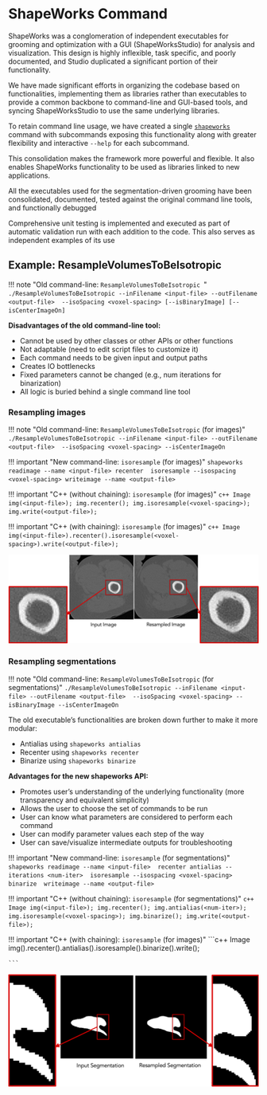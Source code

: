 # ShapeWorks Command

ShapeWorks was a conglomeration of independent executables for grooming and optimization with a GUI (ShapeWorksStudio) for analysis and visualization. This design is highly inflexible, task specific, and poorly documented, and Studio duplicated a significant portion of their functionality.

We have made significant efforts in organizing the codebase based on functionalities, implementing them as libraries rather than executables to provide a common backbone to command-line and GUI-based tools, and syncing ShapeWorksStudio to use the same underlying libraries.


To retain command line usage, we have created a single [`shapeworks`](../tools/ShapeWorksCommands.md) command with subcommands exposing this functionality along with greater flexibility and interactive `--help` for each subcommand. 

This consolidation makes the framework more powerful and flexible. It also enables ShapeWorks functionality to be used as libraries linked to new applications. 

All the executables used for the segmentation-driven grooming have been consolidated, documented, tested against the original command line tools, and functionally debugged

Comprehensive unit testing is implemented and executed as part of automatic validation run with each addition to the code. This also serves as independent examples of its use 


## Example: ResampleVolumesToBeIsotropic


!!! note "Old command-line: `ResampleVolumesToBeIsotropic `"
    ```
    ./ResampleVolumesToBeIsotropic --inFilename <input-file> --outFilename <output-file> 
                                   --isoSpacing <voxel-spacing>
                                  [--isBinaryImage] [--isCenterImageOn]
    ```


**Disadvantages of the old command-line tool:**        

- Cannot be used by other classes or other APIs or other functions
- Not adaptable (need to edit script files to customize it)
- Each command needs to be given input and output paths
- Creates IO bottlenecks
- Fixed parameters cannot be changed (e.g., num iterations for binarization)
- All logic is buried behind a single command line tool


### Resampling images

!!! note "Old command-line: `ResampleVolumesToBeIsotropic` (for images)"
    ```
    ./ResampleVolumesToBeIsotropic --inFilename <input-file> --outFilename <output-file> 
                                   --isoSpacing <voxel-spacing>
                                   --isCenterImageOn
    ```

!!! important "New command-line: `isoresample` (for images)"
    ```
    shapeworks readimage --name <input-file> recenter 
               isoresample --isospacing <voxel-spacing>
               writeimage --name <output-file>
    ```

!!! important "C++ (without chaining): `isoresample` (for images)"
    ```c++
    Image img(<input-file>);
    img.recenter();
    img.isoresample(<voxel-spacing>);
    img.write(<output-file>);
    ```
    
!!! important "C++ (with chaining): `isoresample` (for images)"
    ```c++
    Image img(<input-file>).recenter().isoresample(<voxel-spacing>).write(<output-file>);
    ```

![Isoresampling for images](../img/new/isoresample_img.png)


### Resampling segmentations

!!! note "Old command-line: `ResampleVolumesToBeIsotropic` (for segmentations)"
    ```
    ./ResampleVolumesToBeIsotropic --inFilename <input-file> --outFilename <output-file> 
                                   --isoSpacing <voxel-spacing>
                                  --isBinaryImage --isCenterImageOn
    ```

The old executable’s functionalities are broken down further to make it more modular:

- Antialias using `shapeworks antialias` 
- Recenter using `shapeworks recenter`
- Binarize using `shapeworks binarize`


**Advantages for the new shapeworks API:**

- Promotes user’s understanding of the underlying functionality (more transparency and equivalent simplicity)
- Allows the user to choose the set of commands to be run
- User can know what parameters are considered to perform each command
- User can modify parameter values each step of the way
- User can save/visualize intermediate outputs for troubleshooting 


!!! important "New command-line: `isoresample` (for segmentations)"
    ```
    shapeworks readimage --name <input-file> 
               recenter antialias --iterations <num-iter> 
               isoresample --isospacing <voxel-spacing> binarize 
               writeimage --name <output-file>
    ```

!!! important "C++ (without chaining): `isoresample` (for segmentations)"
    ```c++
    Image img(<input-file>);
    img.recenter();
    img.antialias(<num-iter>);
    img.isoresample(<voxel-spacing>);
    img.binarize();
    img.write(<output-file>);
    ```
    
!!! important "C++ (with chaining): `isoresample` (for images)"
    ```c++
    Image img(<input-file>).recenter().antialias(<num-iter>).isoresample(<voxel-spacing>).binarize().write(<output-file>);

    ```
![Isoresampling for segmentations](../img/new/isoresample_seg.png)